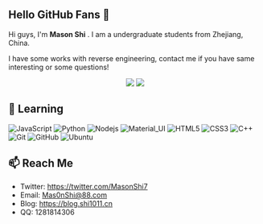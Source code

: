 ## Hello GitHub Fans 👋

Hi guys, I'm **Mason Shi** . I am a undergraduate students from Zhejiang, China. 

I have some works with reverse engineering, contact me if you have same interesting or some questions!

<p align="center">
  <img src ="https://github-readme-stats.vercel.app/api?username=Mas0nShi&show_icons=true&hide_border=true&theme=graywhite&include_all_commits=true&count_private=true">
  <img src ="https://github-readme-stats.vercel.app/api/top-langs/?username=Mas0nShi&layout=compact&hide_border=true&langs_count=10&theme=graywhite&include_all_commits=true&count_private=true">
</p>

## 🔭 Learning

![JavaScript](https://img.shields.io/badge/-JavaScript-gray?style=flat-square&logo=javascript)
![Python](https://img.shields.io/badge/-Python-gray?style=flat-square&logo=python)
![Nodejs](https://img.shields.io/badge/-Nodejs-gray?style=flat-square&logo=Node.js)
![Material_UI](https://img.shields.io/badge/-Material_UI-gray?style=flat-square&logo=material-ui)
![HTML5](https://img.shields.io/badge/-HTML5-gray?style=flat-square&logo=html5&logoColor=white)
![CSS3](https://img.shields.io/badge/-CSS3-gray?style=flat-square&logo=css3)
![C++](https://img.shields.io/badge/-cpp-gray?style=flat-square&logo=c)
![Git](https://img.shields.io/badge/-Git-gray?style=flat-square&logo=git)
![GitHub](https://img.shields.io/badge/-GitHub-gray?style=flat-square&logo=github)
![Ubuntu](https://img.shields.io/badge/-Ubuntu-gray?style=flat-square&logo=ubuntu)


## 📫 Reach Me

- Twitter: https://twitter.com/MasonShi7
- Email: [Mas0nShi@88.com](mailto:Mas0nShi@88.com)
- Blog: https://blog.shi1011.cn
- QQ: 1281814306
